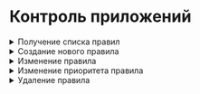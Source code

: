 # Контроль приложений

<details>
<summary>Получение списка правил</summary>

```
GET /application_control_backend/rules
```

**Ответ на успешный запрос:**

```json5
[ 
    {
        "action": "drop" | "accept",
        "aliases": [ "string" ],
        "comment": "string",
        "enabled": "boolean",
        "name": "string",
        "parent_id": "string",
        "protocols": [ "string" ],
        "id": "integer"
    },
    ...
 ]
```

* `action` - действие, применяемое к правилу;
* `aliases` - объекты, которые используются в правиле (например, any. Список объектов доступен по [ссылке](/api/description-of-handlers.md#poluchenie-identifikatorov-obektov));
* `comment` - комментарий правила;
* `enabled` - статус правила: `true` - включено, `false` - выключено;
* `name` - имя правила;
* `parent_id` - идентификатор родительской группы серверов;
* `protocols` - список протоколов;
* `id` - идентификатор правила.

</details>

<details>
<summary>Создание нового правила</summary>

```
POST /application_control_backend/rules
```

**Json-тело запроса:**

```json5
{
    "parent_id": "string",
    "name": "string",
    "action": "drop" | "accept",
    "comment": "string",
    "aliases": [ "string" ],
    "protocols": [ "string" ],
    "enabled": "boolean"
}
```

* `parent_id` - идентификатор родительской группы серверов;
* `name` - имя правила;
* `action` - действие, применяемое к правилу;
* `comment` - комментарий правила;
* `aliases` - объекты, которые используются в правиле (например, any. Список объектов доступен по [ссылке](/api/description-of-handlers.md#poluchenie-identifikatorov-obektov));
* `protocols` - список протоколов;
* `enabled` - статус правила: `true` - включено, `false` - выключено.

**Ответ на успешный запрос:**

```json5
{
    "id": "integer"
}
```

* `id` - идентификатор созданного правила.

</details>

<details>
<summary>Изменение правила</summary>

```
PUT /application_control_backend/rules/<id правила>
```

**Json-тело запроса:**

```json5
{
    "parent_id": "string",
    "name": "string",
    "comment": "string",
    "aliases": [ "string" ],
    "protocols": [ "string" ],
    "action": "drop" | "accept",
    "enabled": "boolean"
}
```

* `parent_id` - идентификатор родительской группы серверов;
* `name` - имя правила;
* `comment` - комментарий правила;
* `aliases` - объекты, которые используются в правиле (например, any. Список объектов доступен по [ссылке](/api/description-of-handlers.md#poluchenie-identifikatorov-obektov));
* `protocols` - список протоколов;
* `action` - действие, применяемое к правилу;
* `enabled` - статус правила: `true` - включено, `false` - выключено.

**Ответ на успешный запрос:** 200 ОК

</details>

<details>
<summary>Изменение приоритета правила</summary>

```
PATCH /application_control_backend/rules/move
```

**Json-тело запроса:**

```json5
{
    "params": {
      "id": "integer",
      "anchor_item_id": "integer",
      "insert_after": "boolean"
    }
}
```

* `id` - идентификатор правила;
* `anchor_item_id` - идентификатор правила, ниже или выше которого нужно создать новое;
* `insert_after` - вставка до или после. Если `true`, то вставить правило сразу после указанного в `anchor_item_id`, если `false`, то на месте указанного в `anchor_item_id`.

**Ответ на успешный запрос:** 200 OK

</details>

<details>
<summary>Удаление правила</summary>

```
DELETE /application_control_backend/rules/<id правила>
```

**Ответ на успешный запрос:** 200 OK

</details>